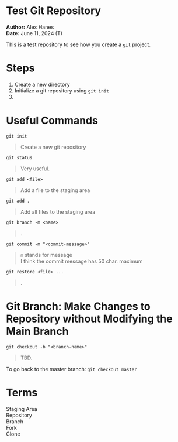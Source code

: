 # Test Git Repository 

**Author:** Alex Hanes  
**Date:** June 11, 2024 (T)  


This is a test repository to see how you create a `git` project.  
# Steps 

1. Create a new directory 
2. Initialize a git repository using `git init` 
3. 

# Useful Commands 

`git init`  
> Create a new git repository 

`git status`  
> Very useful.

`git add <file>`  
> Add a file to the staging area  

`git add .` 
> Add all files to the staging area  

`git branch -m <name>`  
> .

`git commit -m "<commit-message>"` 
> `m` stands for message  
> I think the commit message has 50 char. maximum  

`git restore <file> ...` 
> .




# Git Branch: Make Changes to Repository without Modifying the Main Branch 

`git checkout -b "<branch-name>"` 
> TBD.  

To go back to the master branch: 
`git checkout master`  



# Terms 

Staging Area   
Repository  
Branch  
Fork  
Clone  